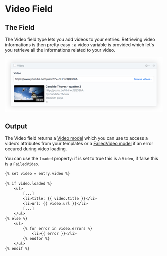 # Video Field

## The Field
The Video field type lets you add videos to your entries. Retrieving video informations is then pretty easy : a video variable is provided which let's you retrieve all the informations related to your video.

![Video Field](./resources/screenshots/video-field@2x.png)

## Output

The Video field returns a [Video model](video-model.md) which you can use to access a video’s attributes from your templates or a [FailedVideo model](failed-video-model.md) if an error occured during video loading.

You can use the `loaded` property: if is set to true this is a `Video`, if false this is a `FailedVideo`.

```twig
{% set video = entry.video %}

{% if video.loaded %}
    <ul>
        [...]
        <li>title: {{ video.title }}</li>
        <li>url: {{ video.url }}</li>
        [...]
    </ul>
{% else %}
    <ul>
        {% for error in video.errors %}
            <li>{{ error }}</li>
        {% endfor %}
    </ul>
{% endif %}
```